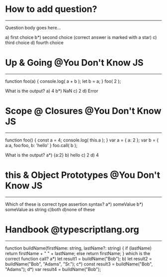# How to add question?

---
Question body goes here...

a) first choice
b*) second choice (correct answer is marked with a star)
c) third choice
d) fourth choice

# Up & Going @You Don't Know JS

---
function foo(a) {
	console.log( a + b );
	let b = a;
}
foo( 2 );

What is the output?
a) 4
b*) NaN
c) 2
d) Error

# Scope @ Closures @You Don't Know JS

---
function foo() {
  const a = 4;
	console.log( this.a );
}
var a = {
	a: 2
};
var b = {
  a:a,
  foo:foo,
  b: 'hello'
}
foo.call( b );

What is the output?
a*) {a:2}
b) hello
c) 2
d) 4

# this & Object Prototypes @You Don't Know JS

---
Which of these is correct type assertion syntax?
a*) <string>someValue
b*) someValue as string
c)both
d)none of these

# Handbook @typescriptlang.org

---
function buildName(firstName: string, lastName?: string) {
    if (lastName)
        return firstName + " " + lastName;
    else
        return firstName;
}
which is the correct function call?
a*) let result1 = buildName("Bob");
b)  let result2 = buildName("Bob", "Adams", "Sr.");
c*) const result3 = buildName("Bob", "Adams");
d*) var result4 = buildName("Bob");
